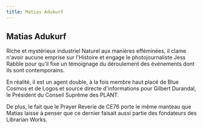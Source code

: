 ```yaml
---
title: Matias Adukurf
---
```


Matias Adukurf
--------------




Riche et mystérieux industriel Naturel aux manières efféminées, il clame n'avoir aucune emprise sur l'Histoire et engage le photojournaliste Jess Rabble pour qu'il fixe un témoignage du déroulement des événements dont ils sont contemporains.


En réalité, il est un agent double, à la fois membre haut placé de Blue Cosmos et de Logos et source directe d'informations pour Gilbert Durandal, le Président du Conseil Suprême des PLANT.


De plus, le fait que le Prayer Reverie de CE76 porte le même manteau que Matias laisse à penser que ce dernier faisait aussi partie des fondateurs des Librarian Works.


